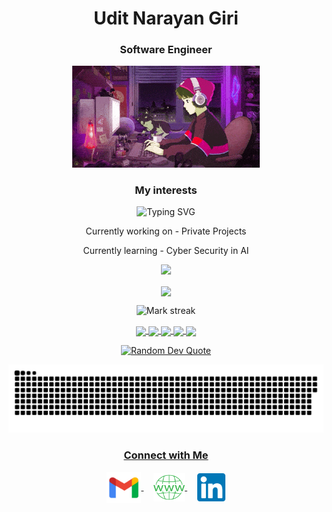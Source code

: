 <h1 align="center">Udit Narayan Giri</h1>
<h3 align="center">Software Engineer</h3>
<p align="center">
 <img alt="Coding" width="300" height="auto" src="programming.gif"/>
</p>
<h3 align="center">My interests</h3>
<p align="center">
  <img src="https://readme-typing-svg.demolab.com?font=Kalnia+Glaze&weight=500&size=30&duration=1000&pause=1000&center=true&random=true&width=500&lines=Artificial+Intelligence;Machine+Learning;Data+Science" alt="Typing SVG" />
</p>
<p align="center">Currently working on - Private Projects</p>
<p align="center">Currently learning - Cyber Security in AI</p>

<div align="center">
  <img src="https://github-profile-trophy.vercel.app/?username=uditnarayan122&no-bg=true&no-frame=true&title=-Issues,-Reviews&row=2&column=3">
</div>
<p align="center"><img align="center" src="https://github-readme-stats.vercel.app/api/top-langs?username=uditnarayan122&no-bg=true&hide_border=true&layout=compact&theme=transparent"/></p>
<p align="center">
  <img alt="Mark streak" src="https://github-readme-streak-stats.herokuapp.com/?user=uditnarayan122&hide_border=true&theme=transparent" /> 
</p>  
<div align="center">
<a href="https://github.com/uditnarayan122">
<img align="center" src="http://github-profile-summary-cards.vercel.app/api/cards/stats?username=uditnarayan122&theme=transparent" height="180em" />
<img align="center" src="http://github-profile-summary-cards.vercel.app/api/cards/most-commit-language?username=uditnarayan122&theme=transparent" height="180em" />
<img align="center" src="http://github-profile-summary-cards.vercel.app/api/cards/repos-per-language?username=uditnarayan122&theme=transparent" height="180em" />
<img align="center" src="http://github-profile-summary-cards.vercel.app/api/cards/productive-time?username=uditnarayan122&theme=transparent" height="180em" />
<img align="center" src="http://github-profile-summary-cards.vercel.app/api/cards/profile-details?username=uditnarayan122&theme=transparent" height="180em" />
</div>
<p align="center">
  <img src="https://quotes-github-readme.vercel.app/api?type=horizontal&theme=tokyonight" alt="Random Dev Quote" />
</p>
<p align="center">
 <img width="1000" src="github-snake.svg" alt="snake"/>
</p>
<h3 align="center">Connect with Me</h3>
<p align="center">
  <a href="mailto:uditnarayangiri8478@gmail.com" target="_blank">
    <img align="center" src="gmail.png" alt="mail" height="50" width="55" />
  </a>
  &nbsp;&nbsp;&nbsp;
   <a href="https://uditnarayan122.github.io/portfolio/" target="_blank">
    <img align="center" src="web.png" alt="website" height="45" width="50" />
  </a>
  &nbsp;&nbsp;&nbsp;
  <a href="https://linkedin.com/in/udit-narayan-giri/" target="_blank">
    <img align="center" src="linkedin.png" alt="linkedin" height="45" width="45" />
  </a>
</p>
